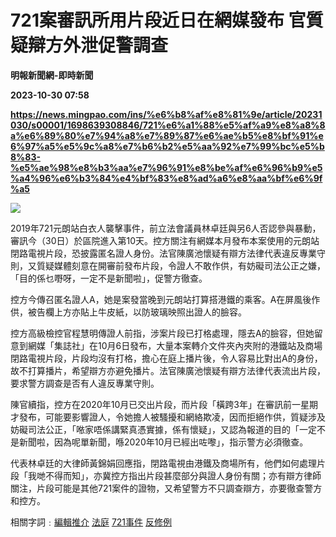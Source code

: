 # 721案審訊所用片段近日在網媒發布 官質疑辯方外泄促警調查
**明報新聞網-即時新聞**

**2023-10-30 07:58**

**https://news.mingpao.com/ins/%e6%b8%af%e8%81%9e/article/20231030/s00001/1698639308846/721%e6%a1%88%e5%af%a9%e8%a8%8a%e6%89%80%e7%94%a8%e7%89%87%e6%ae%b5%e8%bf%91%e6%97%a5%e5%9c%a8%e7%b6%b2%e5%aa%92%e7%99%bc%e5%b8%83-%e5%ae%98%e8%b3%aa%e7%96%91%e8%be%af%e6%96%b9%e5%a4%96%e6%b3%84%e4%bf%83%e8%ad%a6%e8%aa%bf%e6%9f%a5**

![](https://fs.mingpao.com/ins/20231030/s00001/f3e40f12c9be193dea0ce60259aba0ae.jpg)

2019年721元朗站白衣人襲擊事件，前立法會議員林卓廷與另6人否認參與暴動，審訊今（30日）於區院進入第10天。控方關注有網媒本月發布本案使用的元朗站閉路電視片段，恐披露匿名證人身份。法官陳廣池懷疑有辯方法律代表違反專業守則，又質疑媒體刻意在開審前發布片段，令證人不敢作供，有妨礙司法公正之嫌，「目的係乜嘢呀，一定不是新聞啦」，促警方徹查。

控方今傳召匿名證人A，她是案發當晚到元朗站打算搭港鐵的乘客。A在屏風後作供，被告欄上方亦貼上牛皮紙，以防玻璃映照出證人的臉容。

控方高級檢控官程慧明傳證人前指，涉案片段已打格處理，隱去A的臉容，但她留意到網媒「集誌社」在10月6日發布，大量本案轉介文件夾內夾附的港鐵站及商場閉路電視片段，片段均沒有打格，擔心在庭上播片後，令人容易比對出A的身份，故不打算播片，希望辯方亦避免播片。法官陳廣池懷疑有辯方法律代表流出片段，要求警方調查是否有人違反專業守則。

陳官續指，控方在2020年10月已交出片段，而片段「橫跨3年」在審訊前一星期才發布，可能要影響證人，令她擔人被騷擾和網絡欺凌，因而拒絕作供，質疑涉及妨礙司法公正，「𠵱家唔係講緊真憑實據，係有懷疑」，又認為報道的目的「一定不是新聞啦，因為呢單新聞，喺2020年10月已經出咗嚟」，指示警方必須徹查。

代表林卓廷的大律師黃錦娟回應指，閉路電視由港鐵及商場所有，他們如何處理片段「我哋不得而知」，亦冀控方指出片段甚麼部分與證人身份有關；亦有辯方律師關注，片段可能是其他721案件的證物，又希望警方不只調查辯方，亦要徹查警方和控方。

相關字詞﹕[編輯推介](https://news.mingpao.com/ins/%e6%b8%af%e8%81%9e/article/20231030/s00001/php/search2.php?pnssection=all&inssection=all&searchtype=A&keywords=%E7%B7%A8%E8%BC%AF%E6%8E%A8%E4%BB%8B) [法庭](https://news.mingpao.com/ins/%e6%b8%af%e8%81%9e/article/20231030/s00001/php/search2.php?pnssection=all&inssection=all&searchtype=A&keywords=%E6%B3%95%E5%BA%AD) [721事件](https://news.mingpao.com/ins/%e6%b8%af%e8%81%9e/article/20231030/s00001/php/search2.php?pnssection=all&inssection=all&searchtype=A&keywords=721%E4%BA%8B%E4%BB%B6) [反修例](https://news.mingpao.com/ins/%e6%b8%af%e8%81%9e/article/20231030/s00001/php/search2.php?pnssection=all&inssection=all&searchtype=A&keywords=%E5%8F%8D%E4%BF%AE%E4%BE%8B)